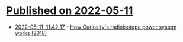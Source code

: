# [Published on 2022-05-11](index.md)

* [2022-05-11, 11:42:17](https://news.ycombinator.com/item?id=31338451) - [How Curiosity's radioisotope power system works (2018)](https://www.planetary.org/articles/0514-book-excerpt-curiosity-mmrtg)

